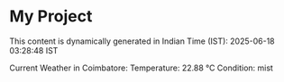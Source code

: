 # My Project

This content is dynamically generated in Indian Time (IST): 2025-06-18 03:28:48 IST


Current Weather in Coimbatore:
Temperature: 22.88 °C
Condition: mist
